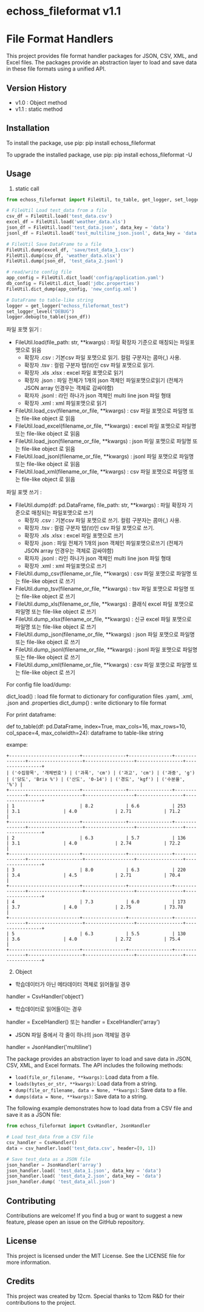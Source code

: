 # echoss_fileformat v1.1

# File Format Handlers

This project provides file format handler packages for JSON, CSV, XML, and Excel files. The packages provide an abstraction layer to load and save data in these file formats using a unified API.

## Version History
- v1.0 : Object method
- v1.1 : static method 

## Installation

To install the package, use pip:
pip install echoss_fileformat

To upgrade the installed package, use pip:
pip install echoss_fileformat -U

## Usage

1. static call 

```python
from echoss_fileformat import FileUtil, to_table, get_logger, set_logger_level

# FileUtil Load test_data from a file
csv_df = FileUtil.load('test_data.csv')
excel_df = FileUtil.load('weather_data.xls')
json_df = FileUtil.load('test_data.json', data_key = 'data')
jsonl_df = FileUtil.load('test_multiline_json.jsonl', data_key = 'data')

# FileUtil Save DataFrame to a file
FileUtil.dump(excel_df, 'save/test_data_1.csv')
FileUtil.dump(csv_df, 'weather_data.xlsx')
FileUtil.dump(json_df, 'test_data_2.jsonl')

# read/write config file
app_config = FileUtil.dict_load('config/application.yaml')
db_config = FileUtil.dict_load('jdbc.properties')
FileUtil.dict_dump(app_config, 'new_config.xml')

# DataFrame to table-like string
logger = get_logger("echoss_fileformat_test")
set_logger_level("DEBUG")
logger.debug(to_table(json_df))
```

파일 포맷 읽기 :
- FileUtil.load(file_path: str, **kwargs) : 파일 확장자 기준으로 매칭되는 파일포맷으로 읽음
  * 확장자 .csv : 기본csv 파일 포맷으로 읽기. 컬럼 구분자는 콤마(,) 사용.
  * 확장자 .tsv : 컬럼 구분자 탭(\t)인 csv 파일 포맷으로 읽기.
  * 확장자 .xls .xlsx : excel 파일 포맷으로 읽기
  * 확장자 .json : 파일 전체가 1개의 json 객체인 파일포맷으로읽기 (전체가 JSON array 인경우는 객체로 감싸야함)
  * 확자자 .jsonl : 라인 하나가 json  객체인 multi line json 파일 형태
  * 확장자 .xml : xml 파일포맷으로 읽기
- FileUtil.load_csv(filename_or_file, **kwargs) :  csv 파일 포맷으로 파일명  또는 file-like object 로 읽음
- FileUtil.load_excel(filename_or_file, **kwargs) :  excel 파일 포맷으로 파일명  또는 file-like object 로 읽음
- FileUtil.load_json(filename_or_file, **kwargs) :  json 파일 포맷으로 파일명  또는 file-like object 로 읽음
- FileUtil.load_jsonl(filename_or_file, **kwargs) :  jsonl 파일 포맷으로 파일명  또는 file-like object 로 읽음
- FileUtil.load_xml(filename_or_file, **kwargs) :  csv 파일 포맷으로 파일명  또는 file-like object 로 읽음

파일 포맷 쓰기 :
- FileUtil.dump(df: pd.DataFrame, file_path: str, **kwargs) : 파일 확장자 기준으로 매칭되는 파일포맷으로 쓰기
  * 확장자 .csv : 기본csv 파일 포맷으로 쓰기. 컬럼 구분자는 콤마(,) 사용.
  * 확장자 .tsv : 컬럼 구분자 탭(\t)인 csv 파일 포맷으로 쓰기.
  * 확장자 .xls .xlsx : excel 파일 포맷으로 쓰기
  * 확장자 .json : 파일 전체가 1개의 json 객체인 파일포맷으로쓰기 (전체가 JSON array 인경우는 객체로 감싸야함)
  * 확자자 .jsonl : 라인 하나가 json  객체인 multi line json 파일 형태
  * 확장자 .xml : xml 파일포맷으로 쓰기
- FileUtil.dump_csv(filename_or_file, **kwargs) :  csv 파일 포맷으로 파일명  또는 file-like object 로 쓰기
- FileUtil.dump_tsv(filename_or_file, **kwargs) :  tsv 파일 포맷으로 파일명  또는 file-like object 로 쓰기
- FileUtil.dump_xls(filename_or_file, **kwargs) :  클래식 excel 파일 포맷으로 파일명  또는 file-like object 로 쓰기
- FileUtil.dump_xlsx(filename_or_file, **kwargs) :  신규 excel 파일 포맷으로 파일명  또는 file-like object 로 쓰기
- FileUtil.dump_json(filename_or_file, **kwargs) :  json 파일 포맷으로 파일명  또는 file-like object 로 쓰기
- FileUtil.dump_jsonl(filename_or_file, **kwargs) :  jsonl 파일 포맷으로 파일명  또는 file-like object 로 쓰기
- FileUtil.dump_xml(filename_or_file, **kwargs) :  csv 파일 포맷으로 파일명  또는 file-like object 로 쓰기

For config file load/dump:

dict_load() : load file format to dictionary for configuration files .yaml, .xml, .json and .properties
dict_dump() : write dictionary to file format  

For print dataframe:

def to_table(df: pd.DataFrame, index=True, max_cols=16, max_rows=10, col_space=4, max_colwidth=24): 
dataframe to table-like string

exampe:
```
+--------------------------+----------------+----------------+---------------+--------------------+------------------+-----------------+-----------------+
| ('수집항목', '개체번호') | ('과폭', 'cm') | ('과고', 'cm') | ('과중', 'g') | ('당도', 'Brix %') | ('산도', '0-14') | ('경도', 'kgf') | ('수분율', '%') |
+--------------------------+----------------+----------------+---------------+--------------------+------------------+-----------------+-----------------+
| 1                        | 8.2            | 6.6            | 253           | 3.1                | 4.0              | 2.71            | 71.2            |
+--------------------------+----------------+----------------+---------------+--------------------+------------------+-----------------+-----------------+
| 2                        | 6.3            | 5.7            | 136           | 3.1                | 4.0              | 2.74            | 72.2            |
+--------------------------+----------------+----------------+---------------+--------------------+------------------+-----------------+-----------------+
| 3                        | 8.0            | 6.3            | 220           | 3.4                | 4.5              | 2.71            | 70.4            |
+--------------------------+----------------+----------------+---------------+--------------------+------------------+-----------------+-----------------+
| 4                        | 7.3            | 6.0            | 173           | 3.7                | 4.0              | 2.75            | 73.78           |
+--------------------------+----------------+----------------+---------------+--------------------+------------------+-----------------+-----------------+
| 5                        | 6.3            | 5.5            | 130           | 3.6                | 4.0              | 2.72            | 75.4            |
+--------------------------+----------------+----------------+---------------+--------------------+------------------+-----------------+-----------------+
```


2. Object 
- 학습데이터가 아닌 메타데이터 객체로 읽어들일 경우

handler = CsvHandler('object')

- 학습데이터로 읽어들이는 경우 

handler = ExcelHandler()
또는 handler = ExcelHandler('array')

- JSON 파일 중에서 각 줄이 하나의 json 객체일 경우

handler = JsonHandler('multiline')


The package provides an abstraction layer to load and save data in JSON, CSV, XML, and Excel formats. The API includes the following methods:

* `load(file_or_filename, **kwargs)`: Load data from a file.
* `loads(bytes_or_str, **kwargs)`: Load data from a string.
* `dump(file_or_filename, data = None, **kwargs)`: Save data to a file.
* `dumps(data = None, **kwargs)`: Save data to a string.

The following example demonstrates how to load data from a CSV file and save it as a JSON file:

```python
from echoss_fileformat import CsvHandler, JsonHandler

# Load test_data from a CSV file
csv_handler = CsvHandler()
data = csv_handler.load('test_data.csv', header=[0, 1])

# Save test_data as a JSON file
json_handler = JsonHandler('array')
json_handler.load( 'test_data_1.json', data_key = 'data')
json_handler.load( 'test_data_2.json', data_key = 'data')
json_handler.dump( 'test_data_all.json')
```

## Contributing
Contributions are welcome! If you find a bug or want to suggest a new feature, please open an issue on the GitHub repository.

## License
This project is licensed under the MIT License. See the LICENSE file for more information.

## Credits
This project was created by 12cm. Special thanks to 12cm R&D for their contributions to the project.

